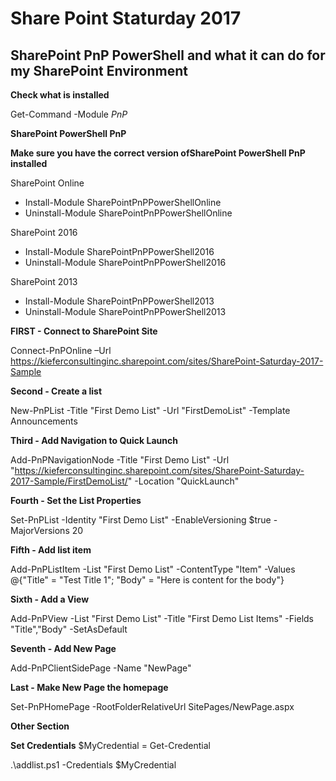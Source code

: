 # Share Point Staturday 2017
## SharePoint PnP PowerShell and what it can do for my SharePoint Environment

**Check what is installed**

Get-Command -Module *PnP*

**SharePoint PowerShell PnP**

**Make sure you have the correct version ofSharePoint PowerShell PnP installed**

SharePoint Online
* Install-Module SharePointPnPPowerShellOnline
* Uninstall-Module SharePointPnPPowerShellOnline

SharePoint 2016
* Install-Module SharePointPnPPowerShell2016
* Uninstall-Module SharePointPnPPowerShell2016

SharePoint 2013
* Install-Module SharePointPnPPowerShell2013
* Uninstall-Module SharePointPnPPowerShell2013


**FIRST - Connect to SharePoint Site**

Connect-PnPOnline –Url https://kieferconsultinginc.sharepoint.com/sites/SharePoint-Saturday-2017-Sample

**Second - Create a list**

New-PnPList -Title "First Demo List" -Url "FirstDemoList" -Template Announcements

**Third - Add Navigation to Quick Launch**

Add-PnPNavigationNode -Title "First Demo List" -Url "https://kieferconsultinginc.sharepoint.com/sites/SharePoint-Saturday-2017-Sample/FirstDemoList/" -Location "QuickLaunch"

**Fourth - Set the List Properties**

Set-PnPList -Identity "First Demo List" -EnableVersioning $true -MajorVersions 20

**Fifth - Add list item**

Add-PnPListItem -List "First Demo List" -ContentType "Item" -Values @{"Title" = "Test Title 1"; "Body" = "Here is content for the body"}

**Sixth - Add a View**

Add-PnPView -List "First Demo List" -Title "First Demo List Items" -Fields "Title","Body" -SetAsDefault

**Seventh - Add New Page**

Add-PnPClientSidePage -Name "NewPage"

**Last - Make New Page the homepage**

Set-PnPHomePage -RootFolderRelativeUrl SitePages/NewPage.aspx

**Other Section**

**Set Credentials**
$MyCredential = Get-Credential

.\addlist.ps1 -Credentials $MyCredential